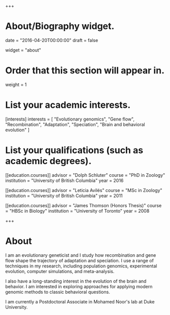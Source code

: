 +++
# About/Biography widget.

date = "2016-04-20T00:00:00"
draft = false

widget = "about"

# Order that this section will appear in.
weight = 1

# List your academic interests.
[interests]
  interests = [
    "Evolutionary genomics",
    "Gene flow",
    "Recombination",
    "Adaptation",
    "Speciation",
    "Brain and behavioral evolution"
  ]

# List your qualifications (such as academic degrees).
[[education.courses]]
  advisor = "Dolph Schluter"
  course = "PhD in Zoology"
  institution = "University of British Columbia"
  year = 2016

[[education.courses]]
  advisor = "Leticia Avilés"
  course = "MSc in Zoology"
  institution = "University of British Columbia"
  year = 2011

[[education.courses]]
  advisor = "James Thomson (Honors Thesis)"
  course = "HBSc in Biology"
  institution = "University of Toronto"
  year = 2008
 
+++

# About

I am an evolutionary geneticist and I study how recombination and gene flow shape the trajectory of adaptation and speciation.
I use a range of techniques in my research, including population genomics, experimental evolution, computer simulations, and meta-analysis. 

I also have a long-standing interest in the evolution of the brain and behavior. I am interested in exploring approaches for applying modern genomic methods to classic behavioral questions.

I am currently a Postdoctoral Associate in Mohamed Noor's lab at Duke University. 